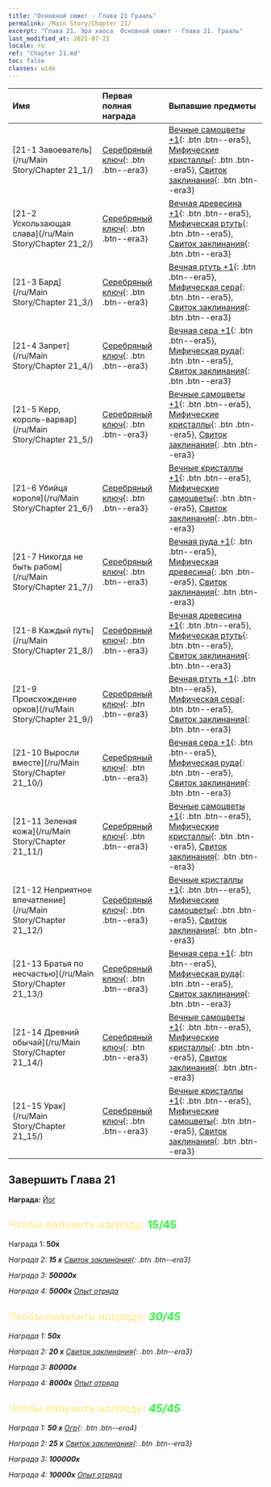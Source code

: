 ```yaml
---
title: "Основной сюжет - Глава 21 Грааль"
permalink: /Main Story/Chapter 21/
excerpt: "Глава 21. Эра хаоса  Основной сюжет - Глава 21. Грааль"
last_modified_at: 2021-07-21
locale: ru
ref: "Chapter 21.md"
toc: false
classes: wide
---
```


  | Имя |  Первая полная награда | Выпавшие предметы |
  |:------------|:------------|:------------| 
  | [21-1 Завоеватель](/ru/Main Story/Chapter 21_1/) | [Серебряный ключ](/ItemsRU/con_693/){: .btn .btn--era3} | [Вечные самоцветы +1](/ItemsRU/mat_72/){: .btn .btn--era5}, [Мифические кристаллы](/ItemsRU/mat_66/){: .btn .btn--era5}, [Свиток заклинания](/ItemsRU/con_694/){: .btn .btn--era3} |
  | [21-2 Ускользающая слава](/ru/Main Story/Chapter 21_2/) | [Серебряный ключ](/ItemsRU/con_693/){: .btn .btn--era3} | [Вечная древесина +1](/ItemsRU/mat_69/){: .btn .btn--era5}, [Мифическая ртуть](/ItemsRU/mat_63/){: .btn .btn--era5}, [Свиток заклинания](/ItemsRU/con_694/){: .btn .btn--era3} |
  | [21-3 Бард](/ru/Main Story/Chapter 21_3/) | [Серебряный ключ](/ItemsRU/con_693/){: .btn .btn--era3} | [Вечная ртуть +1](/ItemsRU/mat_70/){: .btn .btn--era5}, [Мифическая сера](/ItemsRU/mat_64/){: .btn .btn--era5}, [Свиток заклинания](/ItemsRU/con_694/){: .btn .btn--era3} |
  | [21-4 Запрет](/ru/Main Story/Chapter 21_4/) | [Серебряный ключ](/ItemsRU/con_693/){: .btn .btn--era3} | [Вечная сера +1](/ItemsRU/mat_71/){: .btn .btn--era5}, [Мифическая руда](/ItemsRU/mat_61/){: .btn .btn--era5}, [Свиток заклинания](/ItemsRU/con_694/){: .btn .btn--era3} |
  | [21-5 Керр, король-варвар](/ru/Main Story/Chapter 21_5/) | [Серебряный ключ](/ItemsRU/con_693/){: .btn .btn--era3} | [Вечные самоцветы +1](/ItemsRU/mat_72/){: .btn .btn--era5}, [Мифические кристаллы](/ItemsRU/mat_66/){: .btn .btn--era5}, [Свиток заклинания](/ItemsRU/con_694/){: .btn .btn--era3} |
  | [21-6 Убийца короля](/ru/Main Story/Chapter 21_6/) | [Серебряный ключ](/ItemsRU/con_693/){: .btn .btn--era3} | [Вечные кристаллы +1](/ItemsRU/mat_73/){: .btn .btn--era5}, [Мифические самоцветы](/ItemsRU/mat_65/){: .btn .btn--era5}, [Свиток заклинания](/ItemsRU/con_694/){: .btn .btn--era3} |
  | [21-7 Никогда не быть рабом](/ru/Main Story/Chapter 21_7/) | [Серебряный ключ](/ItemsRU/con_693/){: .btn .btn--era3} | [Вечная руда +1](/ItemsRU/mat_68/){: .btn .btn--era5}, [Мифическая древесина](/ItemsRU/mat_62/){: .btn .btn--era5}, [Свиток заклинания](/ItemsRU/con_694/){: .btn .btn--era3} |
  | [21-8 Каждый путь](/ru/Main Story/Chapter 21_8/) | [Серебряный ключ](/ItemsRU/con_693/){: .btn .btn--era3} | [Вечная древесина +1](/ItemsRU/mat_69/){: .btn .btn--era5}, [Мифическая ртуть](/ItemsRU/mat_63/){: .btn .btn--era5}, [Свиток заклинания](/ItemsRU/con_694/){: .btn .btn--era3} |
  | [21-9 Происхождение орков](/ru/Main Story/Chapter 21_9/) | [Серебряный ключ](/ItemsRU/con_693/){: .btn .btn--era3} | [Вечная ртуть +1](/ItemsRU/mat_70/){: .btn .btn--era5}, [Мифическая сера](/ItemsRU/mat_64/){: .btn .btn--era5}, [Свиток заклинания](/ItemsRU/con_694/){: .btn .btn--era3} |
  | [21-10 Выросли вместе](/ru/Main Story/Chapter 21_10/) | [Серебряный ключ](/ItemsRU/con_693/){: .btn .btn--era3} | [Вечная сера +1](/ItemsRU/mat_71/){: .btn .btn--era5}, [Мифическая руда](/ItemsRU/mat_61/){: .btn .btn--era5}, [Свиток заклинания](/ItemsRU/con_694/){: .btn .btn--era3} |
  | [21-11 Зеленая кожа](/ru/Main Story/Chapter 21_11/) | [Серебряный ключ](/ItemsRU/con_693/){: .btn .btn--era3} | [Вечные самоцветы +1](/ItemsRU/mat_72/){: .btn .btn--era5}, [Мифические кристаллы](/ItemsRU/mat_66/){: .btn .btn--era5}, [Свиток заклинания](/ItemsRU/con_694/){: .btn .btn--era3} |
  | [21-12 Неприятное впечатление](/ru/Main Story/Chapter 21_12/) | [Серебряный ключ](/ItemsRU/con_693/){: .btn .btn--era3} | [Вечные кристаллы +1](/ItemsRU/mat_73/){: .btn .btn--era5}, [Мифические самоцветы](/ItemsRU/mat_65/){: .btn .btn--era5}, [Свиток заклинания](/ItemsRU/con_694/){: .btn .btn--era3} |
  | [21-13 Братья по несчастью](/ru/Main Story/Chapter 21_13/) | [Серебряный ключ](/ItemsRU/con_693/){: .btn .btn--era3} | [Вечная сера +1](/ItemsRU/mat_71/){: .btn .btn--era5}, [Мифическая руда](/ItemsRU/mat_61/){: .btn .btn--era5}, [Свиток заклинания](/ItemsRU/con_694/){: .btn .btn--era3} |
  | [21-14 Древний обычай](/ru/Main Story/Chapter 21_14/) | [Серебряный ключ](/ItemsRU/con_693/){: .btn .btn--era3} | [Вечные самоцветы +1](/ItemsRU/mat_72/){: .btn .btn--era5}, [Мифические кристаллы](/ItemsRU/mat_66/){: .btn .btn--era5}, [Свиток заклинания](/ItemsRU/con_694/){: .btn .btn--era3} |
  | [21-15 Урак](/ru/Main Story/Chapter 21_15/) | [Серебряный ключ](/ItemsRU/con_693/){: .btn .btn--era3} | [Вечные кристаллы +1](/ItemsRU/mat_73/){: .btn .btn--era5}, [Мифические самоцветы](/ItemsRU/mat_65/){: .btn .btn--era5}, [Свиток заклинания](/ItemsRU/con_694/){: .btn .btn--era3} |


## Завершить Глава 21

 **Награда:** [Йог](/ru/heroes/Yog/)



## <span style="color: #ffeea0">Чтобы получить награду: </span><span style="color: #27f73a">15/45</span>

 Награда 1:  **50x** <i class="fas fa-gem"/>

 Награда 2: **15 x** [Свиток заклинания](/ItemsRU/con_694/){: .btn .btn--era3}

 Награда 3:  **50000x** <i class="fas fa-coins"/>

 Награда 4:  **5000x** [Опыт отряда](/ItemsRU/con_902/)



## <span style="color: #ffeea0">Чтобы получить награду: </span><span style="color: #27f73a">30/45</span>

 Награда 1:  **50x** <i class="fas fa-gem"/>

 Награда 2: **20 x** [Свиток заклинания](/ItemsRU/con_694/){: .btn .btn--era3}

 Награда 3:  **80000x** <i class="fas fa-coins"/>

 Награда 4:  **8000x** [Опыт отряда](/ItemsRU/con_902/)



## <span style="color: #ffeea0">Чтобы получить награду: </span><span style="color: #27f73a">45/45</span>

 Награда 1: **50 x** [Огр](/ItemsRU/unt_220/){: .btn .btn--era4}

 Награда 2: **25 x** [Свиток заклинания](/ItemsRU/con_694/){: .btn .btn--era3}

 Награда 3:  **100000x** <i class="fas fa-coins"/>

 Награда 4:  **10000x** [Опыт отряда](/ItemsRU/con_902/)

